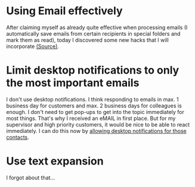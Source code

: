 # Using Email effectively

After claiming myself as already quite effective when processing emails (I automatically save emails from certain recipients in special folders and mark them as read), today I discovered some new hacks that I will incorporate [(Source)](http://lifehacker.com/12-tips-and-tricks-to-work-faster-in-microsoft-outlook-1540483009).

# Limit desktop notifications to only the most important emails

I don't use desktop notifications. I think responding to emails in max. 1 business day for customers and max. 2 business days for colleagues is enough. I don't need to get pop-ups to get into the topic immediately for most things. That's why I received an eMAIL in first place. But for my supervisor and high priority customers, it would be nice to be able to react immediately. I can do this now by [allowing desktop notifications for those contacts](http://lifehacker.com/5909176/enable-only-actionable-alerts).

# Use text expansion

I forgot about that...